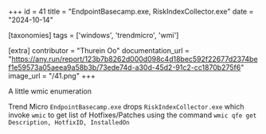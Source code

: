 +++
id = 41
title = "EndpointBasecamp.exe, RiskIndexCollector.exe"
date = "2024-10-14"

[taxonomies]
tags = ['windows', 'trendmicro', 'wmi']

[extra]
contributor = "Thurein Oo"
documentation_url = "https://any.run/report/123b7b8262d000d098c4d18bec592f22677d2374bef1e59573a05aeea9a58b3b/73ede74d-a30d-45d2-91c2-cc1870b275f6"
image_url = "/41.png"
+++

A little wmic enumeration

<!-- more -->
   
Trend Micro `EndpointBasecamp.exe` drops `RiskIndexCollector.exe` which invoke `wmic` to get list of Hotfixes/Patches using the command `wmic qfe get Description, HotfixID, InstalledOn` 
